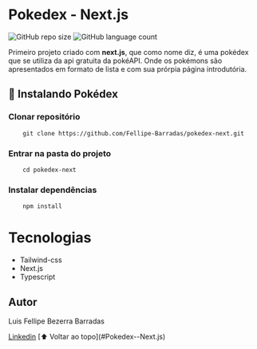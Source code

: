 # Pokedex - Next.js
![GitHub repo size](https://img.shields.io/github/repo-size/fellipe-barradas/pokedex-next?style=for-the-badge)
![GitHub language count](https://img.shields.io/github/languages/count/fellipe-barradas/pokedex-next?style=for-the-badge)

Primeiro projeto criado com **next.js**, que como nome diz, é uma pokédex que se utiliza da api gratuita da pokéAPI.
Onde os pokémons são apresentados em formato de lista e com sua prórpia página introdutória.

## 🚀 Instalando Pokédex

### Clonar repositório
```
    git clone https://github.com/Fellipe-Barradas/pokedex-next.git
```
### Entrar na pasta do projeto
```
    cd pokedex-next
```
### Instalar dependências
```
    npm install
```

# Tecnologias
- Tailwind-css
- Next.js
- Typescript

## Autor
<p >Luis Fellipe Bezerra Barradas</p>
<a href="https://www.linkedin.com/in/luis-fellipe-100759204/?originalSubdomain=br" style=text-align:center;>Linkedin</a>
[⬆ Voltar ao topo](#Pokedex--Next.js)<br>
